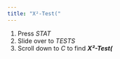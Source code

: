 ```yaml
---
title: "X²-Test("
---
```


1. Press *STAT*
2. Slide over to *TESTS*
3. Scroll down to *C* to find ***X²-Test(***
